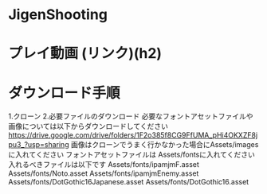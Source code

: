 # JigenShooting
# プレイ動画 (リンク)(h2)
# ダウンロード手順
1.クローン
2.必要ファイルのダウンロード
必要なフォントアセットファイルや画像については以下からダウンロードしてください
https://drive.google.com/drive/folders/1F2o385f8CG9FfUMA_pHi4OKXZF8jpu3_?usp=sharing
画像はクローンでうまく行かなかった場合にAssets/imagesに入れてください
フォントアセットファイルは
Assets/fontsに入れてください
入れるべきファイルは以下です
  Assets/fonts/ipamjmF.asset
  Assets/fonts/Noto.asset
  Assets/fonts/ipamjmEnemy.asset
  Assets/fonts/DotGothic16Japanese.asset
  Assets/fonts/DotGothic16.asset
